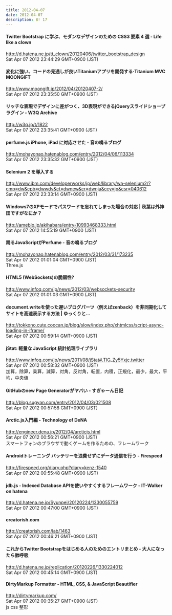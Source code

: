 ```yaml
---
title: 2012-04-07
date: 2012-04-07
description: B! 17
---
```


####  Twitter Bootstrap に学ぶ、モダンなデザインのための CSS3 要素 4 選 - Life like a clown
http://d.hatena.ne.jp/tt_clown/20120406/twitter_bootstrap_design<br>
Sat Apr 07 2012 23:44:29 GMT+0900 (JST)<br>


#### 変化に強い、コードの見通しが良いTitaniumアプリを開発する·Titanium MVC MOONGIFT
http://www.moongift.jp/2012/04/20120407-2/<br>
Sat Apr 07 2012 23:35:50 GMT+0900 (JST)<br>


#### リッチな表現でデザインに差がつく、3D表現ができるjQueryスライドショープラグイン - W3Q Archive
http://w3q.jp/t/1822<br>
Sat Apr 07 2012 23:35:41 GMT+0900 (JST)<br>


#### perfume.js iPhone, iPad に対応させた - 音の鳴るブログ
http://mohayonao.hatenablog.com/entry/2012/04/06/113334<br>
Sat Apr 07 2012 23:35:32 GMT+0900 (JST)<br>


#### Selenium 2 を導入する
http://www.ibm.com/developerworks/jp/web/library/wa-selenium2/?cmp=dw&cpb=dwwdv&ct=dwnew&cr=dwnja&ccy=jp&csr=040612<br>
Sat Apr 07 2012 23:33:14 GMT+0900 (JST)<br>


#### Windows7のXPモードでパスワードを忘れてしまった場合の対応 | 秋葉は外神田ですがなにか？
http://ameblo.jp/akihabara/entry-10993468333.html<br>
Sat Apr 07 2012 14:55:19 GMT+0900 (JST)<br>


#### 踊るJavaScriptがPerfume - 音の鳴るブログ
http://mohayonao.hatenablog.com/entry/2012/03/31/173235<br>
Sat Apr 07 2012 01:01:04 GMT+0900 (JST)<br>
Three.js


#### HTML5 (WebSockets)の脆弱性?
http://www.infoq.com/jp/news/2012/03/websockets-security<br>
Sat Apr 07 2012 01:01:03 GMT+0900 (JST)<br>


#### document.writeを使った遅いブログパーツ（例えばzenback）を非同期化してサイトを高速表示する方法 | ゆっくりと…
http://tokkono.cute.coocan.jp/blog/slow/index.php/xhtmlcss/script-async-loading-in-iframe/<br>
Sat Apr 07 2012 00:59:14 GMT+0900 (JST)<br>


#### jStat: 軽量な JavaScript 統計処理ライブラリ
http://www.infoq.com/jp/news/2011/08/jStat#.TlG_Zy5Yxjc.twitter<br>
Sat Apr 07 2012 00:58:32 GMT+0900 (JST)<br>
加算，除算，乗算，減算，対角，反対角，転置，内積，正規化，最少，最大，平均，中央値


#### GitHubのnew Page Generatorがヤバい - すぎゃーん日記
http://blog.sugyan.com/entry/2012/04/03/021508<br>
Sat Apr 07 2012 00:57:58 GMT+0900 (JST)<br>


#### Arctic.js入門編 - Technology of DeNA
http://engineer.dena.jp/2012/04/arcticjs.html<br>
Sat Apr 07 2012 00:56:21 GMT+0900 (JST)<br>
スマートフォンのブラウザで動くゲームを作るための、フレームワーク


#### Androidトレーニング バッテリーを浪費せずにデータ通信を行う -  Firespeed
http://firespeed.org/diary.php?diary=kenz-1540<br>
Sat Apr 07 2012 00:55:48 GMT+0900 (JST)<br>


#### jdb.js - Indexed Database APIを使いやすくするフレームワーク - IT-Walker on hatena
http://d.hatena.ne.jp/Syunpei/20120224/1330055759<br>
Sat Apr 07 2012 00:47:00 GMT+0900 (JST)<br>


#### creatorish.com
http://creatorish.com/lab/1463<br>
Sat Apr 07 2012 00:46:21 GMT+0900 (JST)<br>


#### これからTwitter Bootstrapをはじめる人のためのエントリまとめ - 大人になったら肺呼吸
http://d.hatena.ne.jp/replication/20120226/1330224012<br>
Sat Apr 07 2012 00:45:14 GMT+0900 (JST)<br>


#### DirtyMarkup Formatter - HTML, CSS, & JavaScript Beautifier
http://dirtymarkup.com/<br>
Sat Apr 07 2012 00:35:27 GMT+0900 (JST)<br>
js css 整形


